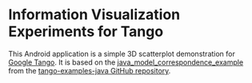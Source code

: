 Information Visualization Experiments for Tango
===============================================

This Android application is a simple 3D scatterplot demonstration for [Google Tango](https://get.google.com/tango/).  It is based on the [java_model_correspondence_example](https://github.com/googlesamples/tango-examples-java/tree/f97d20d8af00e8cc2a03c4960d911e05cbd453e0/java_model_correspondence_example) from the [tango-examples-java GitHub repository](https://github.com/googlesamples/tango-examples-java/tree/master).

